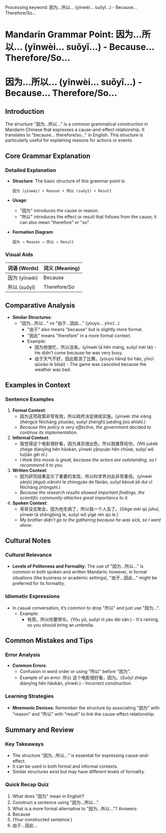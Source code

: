 Processing keyword: 因为...所以... (yīnwèi... suǒyǐ...) - Because... Therefore/So...
# Mandarin Grammar Point: 因为...所以... (yīnwèi... suǒyǐ...) - Because... Therefore/So...
# 因为...所以... (yīnwèi... suǒyǐ...) - Because... Therefore/So...
## Introduction
The structure "因为...所以..." is a common grammatical construction in Mandarin Chinese that expresses a cause-and-effect relationship. It translates to "because... therefore/so..." in English. This structure is particularly useful for explaining reasons for actions or events.
## Core Grammar Explanation
### Detailed Explanation
- **Structure**: The basic structure of this grammar point is:
  ```
  因为 (yīnwèi) + Reason + 所以 (suǒyǐ) + Result
  ```
- **Usage**: 
  - "因为" introduces the cause or reason.
  - "所以" introduces the effect or result that follows from the cause; it can also mean "therefore" or "so".
  
- **Formation Diagram**:
  ```plaintext
  因为 → Reason → 所以 → Result
  ```
### Visual Aids
|词语 (Words) | 词义 (Meaning) |
|------------|-----------------|
| 因为 (yīnwèi) | Because         |
| 所以 (suǒyǐ)  | Therefore/So   |
## Comparative Analysis
- **Similar Structures**:
  - "因为...所以..." vs "由于...因此..." (yóuyú... yīncǐ...)
    - "由于" also means "because" but is slightly more formal.
    - "因此" means "therefore" in a more formal context.
    - Example: 
      - 因为他很忙，所以没来。(yīnwèi tā hěn máng, suǒyǐ méi lái) - He didn’t come because he was very busy.
      - 由于天气不好，因此取消了比赛。(yóuyú tiānqì bù hǎo, yīncǐ qǔxiāo le bǐsài) - The game was canceled because the weather was bad.
  
## Examples in Context
### Sentence Examples
1. **Formal Context**:
   - 因为这项政策非常有效，所以政府决定继续实施。(yīnwèi zhè xiàng zhèngcè fēicháng yǒuxiào, suǒyǐ zhèngfǔ juédìng jìxù shíshī.)
   - *Because this policy is very effective, the government decided to continue its implementation.*
2. **Informal Context**:
   - 我觉得这个电影很好看，因为演员很出色，所以我推荐给你。(Wǒ juédé zhège diànyǐng hěn hǎokàn, yīnwèi yǎnyuán hěn chūsè, suǒyǐ wǒ tuījiàn gěi nǐ.)
   - *I think this movie is great, because the actors are outstanding, so I recommend it to you.*
3. **Written Context**:
   - 因为研究结果显示了重要的发现，所以科学界对此非常重视。(yīnwèi yánjiū jiéguǒ xiǎnshì le zhòngyào de fāxiàn, suǒyǐ kēxué jiè duì cǐ fēicháng zhòngshì.)
   - *Because the research results showed important findings, the scientific community attaches great importance to it.*
4. **Spoken Context**:
   - 哥哥没去聚会，因为他生病了，所以我一个人去了。(Gēge méi qù jùhuì, yīnwèi tā shēngbìng le, suǒyǐ wǒ yīgè rén qù le.)
   - *My brother didn’t go to the gathering because he was sick, so I went alone.*
## Cultural Notes
### Cultural Relevance
- **Levels of Politeness and Formality**: The use of "因为...所以..." is common in both spoken and written Mandarin; however, in formal situations (like business or academic settings), "由于...因此..." might be preferred for its formality.
### Idiomatic Expressions
- In casual conversation, it’s common to drop "所以" and just use "因为...".
  - Example: 
    - 有雨，所以你要带伞。(Yǒu yǔ, suǒyǐ nǐ yào dài sǎn.) - It's raining, so you should bring an umbrella.
## Common Mistakes and Tips
### Error Analysis
- **Common Errors**:
  - Confusion in word order or using "所以" before "因为".
  - Example of an error: 所以 这个电影很好看，因为。(Suǒyǐ zhège diànyǐng hěn hǎokàn, yīnwèi.) - Incorrect construction.
### Learning Strategies
- **Mnemonic Devices**: Remember the structure by associating "因为" with "reason" and "所以" with "result" to link the cause-effect relationship.
## Summary and Review
### Key Takeaways
- The structure “因为...所以...” is essential for expressing cause-and-effect.
- It can be used in both formal and informal contexts.
- Similar structures exist but may have different levels of formality.
### Quick Recap Quiz
1. What does "因为" mean in English?
2. Construct a sentence using "因为...所以...".
3. What is a more formal alternative to "因为...所以..."?
Answers:
1. Because
2. (Your constructed sentence.)
3. 由于...因此...
